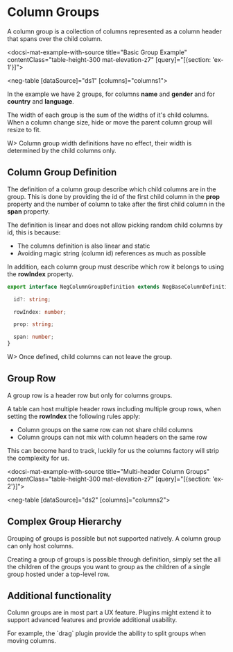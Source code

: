 # Column Groups

A column group is a collection of columns represented as a column header that spans over the child column.

<docsi-mat-example-with-source title="Basic Group Example" contentClass="table-height-300 mat-elevation-z7" [query]="[{section: 'ex-1'}]">
  <!--@neg-example:ex-1-->
  <neg-table [dataSource]="ds1" [columns]="columns1"></neg-table>
  <!--@neg-example:ex-1-->
</docsi-mat-example-with-source>

In the example we have 2 groups, for columns **name** and **gender** and for **country** and **language**.

The width of each group is the sum of the widths of it's child columns. When a column change size, hide or move the parent column group
will resize to fit.

W> Column group width definitions have no effect, their width is determined by the child columns only.

## Column Group Definition

The definition of a column group describe which child columns are in the group. This is done by providing the id of the first child column
in the **prop** property and the number of column to take after the first child column in the **span** property.

The definition is linear and does not allow picking random child columns by id, this is because:

- The columns definition is also linear and static
- Avoiding magic string (column id) references as much as possible

In addition, each column group must describe which row it belongs to using the **rowIndex** property.

```typescript
export interface NegColumnGroupDefinition extends NegBaseColumnDefinition {

  id?: string;

  rowIndex: number;

  prop: string;

  span: number;
}
```

W> Once defined, child columns can not leave the group.

## Group Row

A group row is a header row but only for columns groups.

A table can host multiple header rows including multiple group rows, when setting the **rowIndex** the following rules apply:

- Column groups on the same row can not share child columns
- Column groups can not mix with column headers on the same row

<p>This can become hard to track, luckily for us the <a [routerLink]="['../', 'column-factory']">columns factory</a>  will strip the complexity for us.</p>

<docsi-mat-example-with-source title="Multi-header Column Groups" contentClass="table-height-300 mat-elevation-z7" [query]="[{section: 'ex-2'}]">
  <!--@neg-example:ex-2-->
  <neg-table [dataSource]="ds2" [columns]="columns2"></neg-table>
  <!--@neg-example:ex-2-->
</docsi-mat-example-with-source>

## Complex Group Hierarchy

Grouping of groups is possible but not supported natively. A column group can only host columns.

Creating a group of groups is possible through definition, simply set the all the children of the groups you want to group
as the children of a single group hosted under a top-level row.

## Additional functionality

Column groups are in most part a UX feature. Plugins might extend it to support advanced features and provide additional usability.

<p>For example, the `drag` plugin provide the ability to <a [routerLink]="['../', 'column-reorder']" [fragment]="'reordering-columns-with-groups'">split groups when moving columns</a>.</p>

